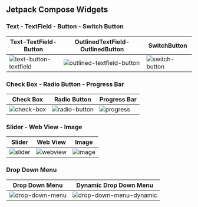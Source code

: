 ## Jetpack Compose Widgets

### Text - TextField - Button - Switch Button

| Text-TextField-Button          | OutlinedTextField-OutlinedButton     |  SwitchButton    |
| ------------------------- | ------------------------- | ------------------------- |
| ![text-button-textfield](https://github.com/mendess12/JetpackComposeWidgets/assets/76566952/e3d364e9-c7e3-4d4b-a5bc-e13192d90caf) | ![outlined-textfield-button](https://github.com/mendess12/JetpackComposeWidgets/assets/76566952/258061de-0a57-45a6-88a5-8cb483e77b05) | ![switch-button](https://github.com/mendess12/JetpackComposeWidgets/assets/76566952/57dcb54a-adf0-4417-94c6-89d22fa183be) |

### Check Box - Radio Button - Progress Bar

| Check Box          | Radio Button    | Progress Bar   |
| ------------------------- | ------------------------- | ------------------------- |
| ![check-box](https://github.com/mendess12/JetpackComposeWidgets/assets/76566952/fc20fd8f-a5e5-49b3-9e29-dbb46a525ee2) | ![radio-button](https://github.com/mendess12/JetpackComposeWidgets/assets/76566952/da5b6f77-fe46-4c37-bbfb-fb4109656d52) | ![progress](https://github.com/mendess12/JetpackComposeWidgets/assets/76566952/04f27c19-e2ce-490a-9a11-a289ddb45144) |

### Slider - Web View - Image

| Slider         | Web View   | Image    |
| ------------------------- | ------------------------- | ------------------------- |
| ![slider](https://github.com/mendess12/JetpackComposeWidgets/assets/76566952/5cbc213a-689d-4043-ab7f-ba4dfc915d99) |![webview](https://github.com/mendess12/JetpackComposeWidgets/assets/76566952/58f7bda0-9a52-4e8e-8ef2-e95ffbdd2eb5) | ![image](https://github.com/mendess12/JetpackComposeWidgets/assets/76566952/7ecc9edf-1432-476b-a9b8-55d425e53c6d) |

### Drop Down Menu

| Drop Down Menu         | Dynamic Drop Down Menu   |
| ------------------------- | ------------------------- |
| ![drop-down-menu](https://github.com/mendess12/JetpackComposeWidgets/assets/76566952/8cd683e4-29be-4a43-985a-c2161465489a) | ![drop-down-menu-dynamic](https://github.com/mendess12/JetpackComposeWidgets/assets/76566952/69246680-ecad-4d65-b7c8-01ec89597e35) |
